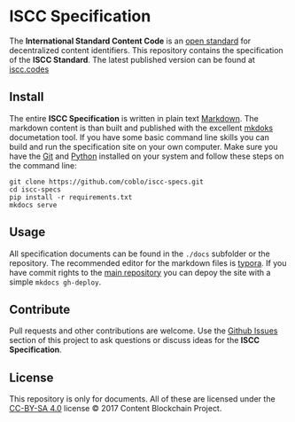 # ISCC Specification

The **International Standard Content Code** is an [open standard](https://en.wikipedia.org/wiki/Open_standard) for decentralized content identifiers. This repository contains the specification of the **ISCC Standard**. The latest published version can be found at [iscc.codes](http://iscc.codes)

## Install

The entire **ISCC Specification** is written in plain text [Markdown](https://en.wikipedia.org/wiki/Markdown). The markdown content is than built and published with the excellent [mkdoks](http://www.mkdocs.org/) documetation tool. If you have some basic command line skills you can build and run the specification site on your own computer. Make sure you have the [Git](https://git-scm.com/) and [Python](https://www.python.org/) installed on your system and follow these steps on the command line:

```shell
git clone https://github.com/coblo/iscc-specs.git
cd iscc-specs
pip install -r requirements.txt
mkdocs serve
```

## Usage

All specification documents can be found in the `./docs` subfolder or the repository. The recommended editor for the markdown files is [typora](https://typora.io/). If you have commit rights to the [main repository](https://github.com/coblo/iscc-specs) you can depoy the site with a simple `mkdocs gh-deploy`. 

## Contribute

Pull requests and other contributions are welcome. Use the [Github Issues](https://github.com/coblo/iscc-specs/issues) section of this project to ask questions or discuss ideas for the **ISCC Specification**.

## License

This repository is only for documents. All of these are licensed under the [CC-BY-SA 4.0](https://creativecommons.org/licenses/by-sa/4.0/) license © 2017 Content Blockchain Project.
